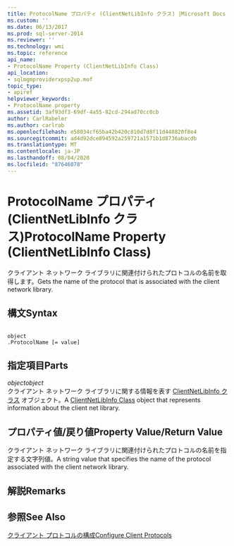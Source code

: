 ```yaml
---
title: ProtocolName プロパティ (ClientNetLibInfo クラス) |Microsoft Docs
ms.custom: ''
ms.date: 06/13/2017
ms.prod: sql-server-2014
ms.reviewer: ''
ms.technology: wmi
ms.topic: reference
api_name:
- ProtocolName Property (ClientNetLibInfo Class)
api_location:
- sqlmgmproviderxpsp2up.mof
topic_type:
- apiref
helpviewer_keywords:
- ProtocolName property
ms.assetid: 3af93df3-69df-4a55-82cd-294ad70cc0cb
author: CarlRabeler
ms.author: carlrab
ms.openlocfilehash: e58034cf65ba42b420c810d7d8f11d448820f8e4
ms.sourcegitcommit: ad4d92dce894592a259721a1571b1d8736abacdb
ms.translationtype: MT
ms.contentlocale: ja-JP
ms.lasthandoff: 08/04/2020
ms.locfileid: "87646078"
---
```

# <a name="protocolname-property-clientnetlibinfo-class"></a><span data-ttu-id="3d433-102">ProtocolName プロパティ (ClientNetLibInfo クラス)</span><span class="sxs-lookup"><span data-stu-id="3d433-102">ProtocolName Property (ClientNetLibInfo Class)</span></span>
  <span data-ttu-id="3d433-103">クライアント ネットワーク ライブラリに関連付けられたプロトコルの名前を取得します。</span><span class="sxs-lookup"><span data-stu-id="3d433-103">Gets the name of the protocol that is associated with the client network library.</span></span>  
  
## <a name="syntax"></a><span data-ttu-id="3d433-104">構文</span><span class="sxs-lookup"><span data-stu-id="3d433-104">Syntax</span></span>  
  
```  
  
object  
.ProtocolName [= value]  
```  
  
## <a name="parts"></a><span data-ttu-id="3d433-105">指定項目</span><span class="sxs-lookup"><span data-stu-id="3d433-105">Parts</span></span>  
 <span data-ttu-id="3d433-106">*object*</span><span class="sxs-lookup"><span data-stu-id="3d433-106">*object*</span></span>  
 <span data-ttu-id="3d433-107">クライアント ネットワーク ライブラリに関する情報を表す [ClientNetLibInfo クラス](clientnetlibinfo-class.md) オブジェクト。</span><span class="sxs-lookup"><span data-stu-id="3d433-107">A [ClientNetLibInfo Class](clientnetlibinfo-class.md) object that represents information about the client net library.</span></span>  
  
## <a name="property-valuereturn-value"></a><span data-ttu-id="3d433-108">プロパティ値/戻り値</span><span class="sxs-lookup"><span data-stu-id="3d433-108">Property Value/Return Value</span></span>  
 <span data-ttu-id="3d433-109">クライアント ネットワーク ライブラリに関連付けられたプロトコルの名前を指定する文字列値。</span><span class="sxs-lookup"><span data-stu-id="3d433-109">A string value that specifies the name of the protocol associated with the client network library.</span></span>  
  
## <a name="remarks"></a><span data-ttu-id="3d433-110">解説</span><span class="sxs-lookup"><span data-stu-id="3d433-110">Remarks</span></span>  
  
## <a name="see-also"></a><span data-ttu-id="3d433-111">参照</span><span class="sxs-lookup"><span data-stu-id="3d433-111">See Also</span></span>  
 [<span data-ttu-id="3d433-112">クライアント プロトコルの構成</span><span class="sxs-lookup"><span data-stu-id="3d433-112">Configure Client Protocols</span></span>](https://technet.microsoft.com/library/ms181035.aspx)  
  
  
